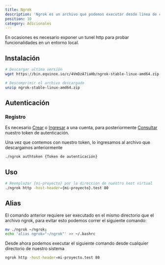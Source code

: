 ```yaml
---
title: Ngrok
description: 'Ngrok es un archivo que podemos executar desde linea de comandos para exponer un tunel http, para permitir el acceso a dispositivos externos'
position: 10
category: Adicionales
---
```


En ocasiones es necesario exponer un tunel http para probar funcionalidades en un entorno local.

## Instalación

```bash
# Descargar ultima versión
wget https://bin.equinox.io/c/4VmDzA7iaHb/ngrok-stable-linux-amd64.zip

# Descomprimir el archivo descargado
unzip ngrok-stable-linux-amd64.zip
```

## Autenticación

### Registro

Es necesario [Crear](https://dashboard.ngrok.com/signup) o [Ingresar](https://dashboard.ngrok.com/login) a una cuenta, para posteriormente [Consultar](https://dashboard.ngrok.com/get-started/your-authtoken) nuestro token de autenticación.

Una vez que contemos con nuestro token, lo ingresamos al archivo que descargamos anteriormente

```bash
./ngrok authtoken {Token de autenticación}
```

## Uso

```bash
# Reemplazar {mi-proyecto} por la direccion de nuestro host virtual
./ngrok http -host-header={mi-proyecto}.test 80
```

## Alias

El comando anterior requiere ser executado en el mismo directorio que el archivo ngrok, para evitar esto podemos correr el siguiente comando:

```bash
mv ./ngrok ~/ngrok;
echo 'alias ngrok="~/ngrok"' >> ~/.bashrc
```

Desde ahora podemos executar el siguiente comando desde cualquier directorio de nuestro sistema

```bash
ngrok http -host-header=mi-proyecto.test 80
```
